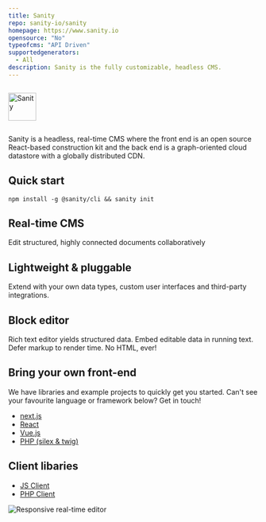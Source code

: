 ```yaml
---
title: Sanity
repo: sanity-io/sanity
homepage: https://www.sanity.io
opensource: "No"
typeofcms: "API Driven"
supportedgenerators:
  - All
description: Sanity is the fully customizable, headless CMS.
---
```


<a href="https://sanity.io">
  <img alt="Sanity" src="/images/sanity-io-1.svg" style="display: block; height: 4em; width: auto; padding: 1em 0; box-shadow: none"/>
</a>

Sanity is a headless, real-time CMS where the front end is an open source
React-based construction kit and the back end is a graph-oriented cloud
datastore with a globally distributed CDN.

## Quick start

`npm install -g @sanity/cli && sanity init`

## Real-time CMS

Edit structured, highly connected documents collaboratively

## Lightweight & pluggable

Extend with your own data types, custom user interfaces and third-party
integrations.

## Block editor

Rich text editor yields structured data. Embed editable data in running text.
Defer markup to render time. No HTML, ever!

## Bring your own front-end

We have libraries and example projects to quickly get you started. Can't see
your favourite language or framework below? Get in touch!

* [next.js](https://github.com/sanity-io/example-frontend-next-js)
* [React](https://github.com/sanity-io/example-app-react-native)
* [Vue.js](https://github.com/sanity-io/example-frontend-vue-js)
* [PHP (silex & twig)](https://github.com/sanity-io/example-frontend-silex-twig)

## Client libaries

* [JS Client](https://www.sanity.io/docs/client-libraries/js-client)
* [PHP Client](https://www.sanity.io/docs/client-libraries/php-client)

<img src="/images/sanity-io-2.png" alt="Responsive real-time editor" />
